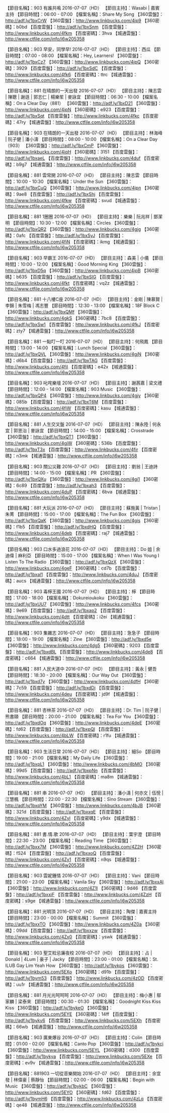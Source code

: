 【節目名稱】：903 有誰共鳴 2016-07-07（HD） 
【節目主持】：Wasabi | 嘉賓主持
【節目時間】：06:00 - 07:00 
【檔案名稱】：Share My Song
【360雲盤】：http://adf.ly/1bxCrW
【360雲盤】：http://www.linkbucks.com/4ip9
【360密碼】：b0bd
【百度雲盤】：http://adf.ly/1bxSnm
【百度雲盤】：http://www.linkbucks.com/4fkm
【百度密碼】：3hva
【城通雲盤】：http://www.ctfile.com/info/i6w205358

【節目名稱】：903 早安，同學早! 2016-07-07（HD）
【節目主持】：西瓜
【節目時間】：07:00 - 08:00
【檔案名稱】：Hey, Learners!
【360雲盤】：http://adf.ly/1bxCz7
【360雲盤】：http://www.linkbucks.com/4ipQ
【360密碼】：3929
【百度雲盤】：http://adf.ly/1bxSdC
【百度雲盤】：http://www.linkbucks.com/4fk6
【百度密碼】：ttrc
【城通雲盤】：http://www.ctfile.com/info/i6w205358

【節目名稱】：881 在晴朗的一天出發 2016-07-07（HD）
【節目主持】：陳志雲 | 陳聰 | 謝遜 | 郭志仁 | 楊樂笙 | 麥詠宜
【節目時間】：06:30 - 10:00
【檔案名稱】：On a Clear Day（881）
【360雲盤】：http://adf.ly/1bxD21
【360雲盤】：http://www.linkbucks.com/4ipN
【360密碼】：e923
【百度雲盤】：http://adf.ly/1bxSqt
【百度雲盤】：http://www.linkbucks.com/4fkc
【百度密碼】：47ry
【城通雲盤】：http://www.ctfile.com/info/i6w205358

【節目名稱】：903 在晴朗的一天出發 2016-07-07（HD）
【節目主持】：林海峰 | 阮子健 | 潘小濤
【節目時間】：08:00 - 10:00
【檔案名稱】：On a Clear Day（903）
【360雲盤】：http://adf.ly/1bxCmP
【360雲盤】：http://www.linkbucks.com/4iqH
【360密碼】：3151
【百度雲盤】：http://adf.ly/1bxaeL
【百度雲盤】：http://www.linkbucks.com/4duf
【百度密碼】：b9g7
【城通雲盤】：http://www.ctfile.com/info/i6w205358

【節目名稱】：881 雲常開 2016-07-07（HD）
【節目主持】：陳志雲
【節目時間】：10:00 - 10:30
【檔案名稱】：Under the Sun
【360雲盤】：http://adf.ly/1bxCuQ
【360雲盤】：http://www.linkbucks.com/4ipn
【360密碼】：9ae8
【百度雲盤】：http://adf.ly/1bxShj
【百度雲盤】：http://www.linkbucks.com/4fkw
【百度密碼】：svud
【城通雲盤】：http://www.ctfile.com/info/i6w205358

【節目名稱】：881 1圈圈 2016-07-07（HD）
【節目主持】：樂樂 | 阮兆祥 | 鄧潔明
【節目時間】：10:30 - 12:00
【檔案名稱】：Circles
【360雲盤】：http://adf.ly/1bxQR2
【360雲盤】：http://www.linkbucks.com/4gjg
【360密碼】：0afc
【百度雲盤】：http://adf.ly/1bxSyJ
【百度雲盤】：http://www.linkbucks.com/4fjN
【百度密碼】：ikmg
【城通雲盤】：http://www.ctfile.com/info/i6w205358

【節目名稱】：903 早霸王 2016-07-07（HD）
【節目主持】：森美 | 小儀
【節目時間】：10:00 - 12:00
【檔案名稱】：Good Morning King
【360雲盤】：http://adf.ly/1bxD5q
【360雲盤】：http://www.linkbucks.com/4ipB
【360密碼】：b635
【百度雲盤】：http://adf.ly/1bxSlG
【百度雲盤】：http://www.linkbucks.com/4fkt
【百度密碼】：vq2z
【城通雲盤】：http://www.ctfile.com/info/i6w205358

【節目名稱】：881 十八樓C座 2016-07-07（HD）
【節目主持】：金剛 | 陳慕賢 | 李錦 | 朱雪梅 | 馮志豐
【節目時間】：12:30 - 13:00
【檔案名稱】：18F Block C
【360雲盤】：http://adf.ly/1bxQMf
【360雲盤】：http://www.linkbucks.com/4gkS
【360密碼】：7bc8
【百度雲盤】：http://adf.ly/1bxSw1
【百度雲盤】：http://www.linkbucks.com/4fkJ
【百度密碼】：zty7
【城通雲盤】：http://www.ctfile.com/info/i6w205358

【節目名稱】：881 一點叮一叮 2016-07-07（HD）
【節目主持】：何飛鳳
【節目時間】：13:00 - 14:00
【檔案名稱】：Lunch Special
【360雲盤】：http://adf.ly/1bxQVL
【360雲盤】：http://www.linkbucks.com/4gjN
【360密碼】：d6b4
【百度雲盤】：http://adf.ly/1bxTAG
【百度雲盤】：http://www.linkbucks.com/4fiI
【百度密碼】：e42x
【城通雲盤】：http://www.ctfile.com/info/i6w205358

【節目名稱】：903 叱咤樂壇 2016-07-07（HD）
【節目主持】：謝茜嘉 | 梁文禮
【節目時間】：12:00 - 14:00
【檔案名稱】：903 Music
【360雲盤】：http://adf.ly/1bxQP4
【360雲盤】：http://www.linkbucks.com/4gjy
【360密碼】：085b
【百度雲盤】：http://adf.ly/1bxT6M
【百度雲盤】：http://www.linkbucks.com/4fiW
【百度密碼】：kasu
【城通雲盤】：http://www.ctfile.com/info/i6w205358

【節目名稱】：881 人生交叉盤 2016-07-07（HD）
【節目主持】：陳永陸 | 何永宜 | 郭思治 | 麥詠宜
【節目時間】：14:00 - 15:00
【檔案名稱】：Crosstrade
【360雲盤】：http://adf.ly/1bxQT1
【360雲盤】：http://www.linkbucks.com/4gjW
【360密碼】：536b
【百度雲盤】：http://adf.ly/1bxT3x
【百度雲盤】：http://www.linkbucks.com/4fir
【百度密碼】：n3mk
【城通雲盤】：http://www.ctfile.com/info/i6w205358

【節目名稱】：903 關公災難 2016-07-07（HD）
【節目主持】：劉翁 | 王迪詩
【節目時間】：14:00 - 15:00
【檔案名稱】：PR
【360雲盤】：http://adf.ly/1bxQXu
【360雲盤】：http://www.linkbucks.com/4gi1
【360密碼】：6c89
【百度雲盤】：http://adf.ly/1bxah3
【百度雲盤】：http://www.linkbucks.com/4duP
【百度密碼】：6bva
【城通雲盤】：http://www.ctfile.com/info/i6w205358

【節目名稱】：881 大玩派 2016-07-07（HD）
【節目主持】：蘇施黃 | Tristan | 朱菁
【節目時間】：15:00 - 17:00
【檔案名稱】：The Fun Box
【360雲盤】：http://adf.ly/1bxQaK
【360雲盤】：http://www.linkbucks.com/4gis
【360密碼】：f1b5
【百度雲盤】：http://adf.ly/1bxdHQ
【百度雲盤】：http://www.linkbucks.com/4deb
【百度密碼】：raj7
【城通雲盤】：http://www.ctfile.com/info/i6w205358

【節目名稱】：903 口水多過浪花 2016-07-07（HD）
【節目主持】：Do 姐 | 余迪偉 | 麻利亞
【節目時間】：15:00 - 17:00
【檔案名稱】：When I Was Young I Listen To The Radio
【360雲盤】：http://adf.ly/1bxQzX
【360雲盤】：http://www.linkbucks.com/4geF
【360密碼】：cd7b
【百度雲盤】：http://adf.ly/1bxal1
【百度雲盤】：http://www.linkbucks.com/4duJ
【百度密碼】：aucs
【城通雲盤】：http://www.ctfile.com/info/i6w205358

【節目名稱】：903 毒檸王國 2016-07-07（HD）
【節目主持】：檸
【節目時間】：17:00 - 18:00
【檔案名稱】：Dokureioukoku
【360雲盤】：http://adf.ly/1bxUU7
【360雲盤】：http://www.linkbucks.com/4fcs
【360密碼】：9e69
【百度雲盤】：http://adf.ly/1bxap2
【百度雲盤】：http://www.linkbucks.com/4dtt
【百度密碼】：i2ei
【城通雲盤】：http://www.ctfile.com/info/i6w205358

【節目名稱】：903 集雜志 2016-07-07（HD）
【節目主持】：急急子
【節目時間】：18:00 - 19:00
【檔案名稱】：Zine
【360雲盤】：http://adf.ly/1bxd5e
【360雲盤】：http://www.linkbucks.com/4dg5
【360密碼】：9203
【百度雲盤】：http://adf.ly/1bxdBL
【百度雲盤】：http://www.linkbucks.com/4de8
【百度密碼】：c664
【城通雲盤】：http://www.ctfile.com/info/i6w205358

【節目名稱】：881 人民大道中 2016-07-07（HD）
【節目主持】：黃永 | 健吾
【節目時間】：18:30 - 20:00
【檔案名稱】：Our Way Out
【360雲盤】：http://adf.ly/1bxd7y
【360雲盤】：http://www.linkbucks.com/4dfH
【360密碼】：7c59
【百度雲盤】：http://adf.ly/1bxdDi
【百度雲盤】：http://www.linkbucks.com/4deu
【百度密碼】：jd9f
【城通雲盤】：http://www.ctfile.com/info/i6w205358

【節目名稱】：881 杏林茶 2016-07-07（HD）
【節目主持】：Dr. Tim | 阮子健 | 熊書頤
【節目時間】：20:00 - 21:00
【檔案名稱】：Tea For You
【360雲盤】：http://adf.ly/1bxdOq
【360雲盤】：http://www.linkbucks.com/4deE
【360密碼】：fd62
【百度雲盤】：http://adf.ly/1bxpQl
【百度雲盤】：http://www.linkbucks.com/4bLW
【百度密碼】：r1fu
【城通雲盤】：http://www.ctfile.com/info/i6w205358

【節目名稱】：903 生活日常 2016-07-07（HD）
【節目主持】：細So
【節目時間】：19:00 - 21:00
【檔案名稱】：My Daily Life
【360雲盤】：http://adf.ly/1bxpL1
【360雲盤】：http://www.linkbucks.com/4bMO
【360密碼】：99d5
【百度雲盤】：http://adf.ly/1bxpNn
【百度雲盤】：http://www.linkbucks.com/4bL1
【百度密碼】：ma8m
【城通雲盤】：http://www.ctfile.com/info/i6w205358

【節目名稱】：881 串 2016-07-07（HD）
【節目主持】：潘小濤 | 何亦文 | 伍悅 | 江慧楓
【節目時間】：22:00 - 22:30
【檔案名稱】：Sino Stream
【360雲盤】：http://adf.ly/1bxpYM
【360雲盤】：http://www.linkbucks.com/4bJB
【360密碼】：321d
【百度雲盤】：http://adf.ly/1bxxqE
【百度雲盤】：http://www.linkbucks.com/4Zyl
【百度密碼】：y9dx
【城通雲盤】：http://www.ctfile.com/info/i6w205358

【節目名稱】：881 書.情.歌 2016-07-07（HD）
【節目主持】：葉宇澄
【節目時間】：22:30 - 23:00
【檔案名稱】：Reading Time
【360雲盤】：http://adf.ly/1bxx7M
【360雲盤】：http://www.linkbucks.com/4Z2H
【360密碼】：f524
【百度雲盤】：http://adf.ly/1bxxoQ
【百度雲盤】：http://www.linkbucks.com/4Zy1
【百度密碼】：n9qs
【城通雲盤】：http://www.ctfile.com/info/i6w205358

【節目名稱】：903 雲妮鍾情 2016-07-07（HD）
【節目主持】：Vani
【節目時間】：21:00 - 23:00
【檔案名稱】：Vanila Sky
【360雲盤】：http://adf.ly/1bxxAl
【360雲盤】：http://www.linkbucks.com/4Z1l
【360密碼】：9d46
【百度雲盤】：http://adf.ly/1bxxiF
【百度雲盤】：http://www.linkbucks.com/4ZzH
【百度密碼】：s9ge
【城通雲盤】：http://www.ctfile.com/info/i6w205358

【節目名稱】：881 光明頂 2016-07-07（HD）
【節目主持】：陶傑 | 嘉賓主持
【節目時間】：23:00 - 00:00
【檔案名稱】：Summit
【360雲盤】：http://adf.ly/1bxxTO
【360雲盤】：http://www.linkbucks.com/4Z0a
【360密碼】：09dd
【百度雲盤】：http://adf.ly/1bxxzw
【百度雲盤】：http://www.linkbucks.com/4Zx0
【百度密碼】：yswk
【城通雲盤】：http://www.ctfile.com/info/i6w205358

【節目名稱】：903 聖艾粒忌廉夜校 2016-07-07（HD）
【節目主持】：占 | Donald | 4Lum | 豪子 | Jacky
【節目時間】：23:00 - 01:00
【檔案名稱】：St. ILUB Gay Lim Yeah How
【360雲盤】：http://adf.ly/1bykps
【360雲盤】：http://www.linkbucks.com/5EXo
【360密碼】：d91b
【百度雲盤】：http://adf.ly/1bym53
【百度雲盤】：http://www.linkbucks.com/4zOD
【百度密碼】：uu1r
【城通雲盤】：http://www.ctfile.com/info/i6w205358

【節目名稱】：881 月光光呵呵呵 2016-07-07（HD）
【節目主持】：梅小惠 | 鄔家麟 | 梁泰來
【節目時間】：00:30 - 01:30
【檔案名稱】：Goodnight Kiss Kiss Kiss
【360雲盤】：http://adf.ly/1bykeO
【360雲盤】：http://www.linkbucks.com/5EYE
【360密碼】：14ff
【百度雲盤】：http://adf.ly/1bykv6
【百度雲盤】：http://www.linkbucks.com/5EXh
【百度密碼】：66wb
【城通雲盤】：http://www.ctfile.com/info/i6w205358

【節目名稱】：903 廣東爆谷 2016-07-07（HD）
【節目主持】：Colin
【節目時間】：01:00 - 02:00
【檔案名稱】：Canto Pop
【360雲盤】：http://adf.ly/1bykcj
【360雲盤】：http://www.linkbucks.com/5EYL
【360密碼】：d300
【百度雲盤】：http://adf.ly/1bykya
【百度雲盤】：http://www.linkbucks.com/5EXe
【百度密碼】：ev9v
【城通雲盤】：http://www.ctfile.com/info/i6w205358

【節目名稱】：881903 一切從音樂開始 2016-07-07（HD）
【節目主持】：余宜發 | 林偉豪 | 蔡靜怡
【節目時間】：02:00 - 06:00
【檔案名稱】：Begin with Music
【360雲盤】：http://adf.ly/1bykbC
【360雲盤】：http://www.linkbucks.com/5EYO
【360密碼】：fd62
【百度雲盤】：http://adf.ly/1bymH6
【百度雲盤】：http://www.linkbucks.com/4zLq
【百度密碼】：qe48
【城通雲盤】：http://www.ctfile.com/info/i6w205358
